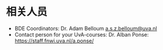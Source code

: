 # 相关人员
* BDE Coordinators:
	Dr. Adam Belloum a.s.z.belloum@uva.nl
* Contact person for your UvA-courses:
	Dr. Alban Ponse: https://staff.fnwi.uva.nl/a.ponse/